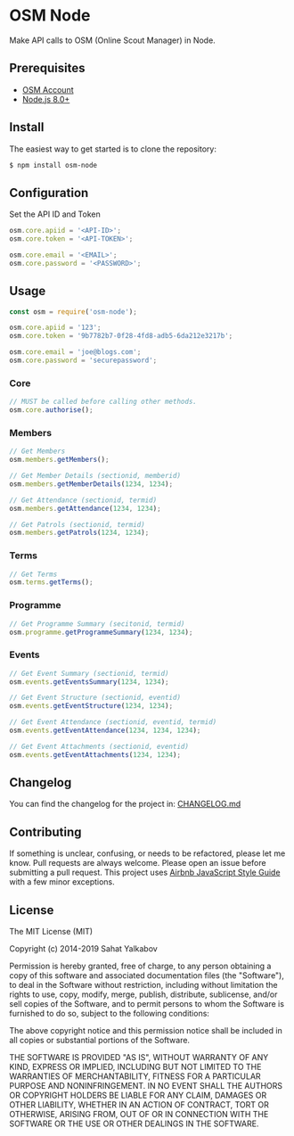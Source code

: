 OSM Node
=======================
Make API calls to OSM (Online Scout Manager) in Node.

Prerequisites
-------------

- [OSM Account](http://onlinescoutmanager.co.uk)
- [Node.js 8.0+](http://nodejs.org)


Install
---------------

The easiest way to get started is to clone the repository:

```bash
$ npm install osm-node
```

Configuration
---------------

Set the API ID and Token
```js
osm.core.apiid = '<API-ID>';
osm.core.token = '<API-TOKEN>';

osm.core.email = '<EMAIL>';
osm.core.password = '<PASSWORD>';
```

Usage
---------------
```js
const osm = require('osm-node');

osm.core.apiid = '123';
osm.core.token = '9b7782b7-0f28-4fd8-adb5-6da212e3217b';

osm.core.email = 'joe@blogs.com';
osm.core.password = 'securepassword';
```

### Core
```js
// MUST be called before calling other methods.
osm.core.authorise();
```
### Members
```js
// Get Members
osm.members.getMembers();

// Get Member Details (sectionid, memberid)
osm.members.getMemberDetails(1234, 1234);

// Get Attendance (sectionid, termid)
osm.members.getAttendance(1234, 1234);

// Get Patrols (sectionid, termid)
osm.members.getPatrols(1234, 1234);
```

### Terms
```js
// Get Terms
osm.terms.getTerms();
```

### Programme
```js
// Get Programme Summary (secitonid, termid)
osm.programme.getProgrammeSummary(1234, 1234);
```

### Events
```js
// Get Event Summary (sectionid, termid)
osm.events.getEventsSummary(1234, 1234);

// Get Event Structure (sectionid, eventid)
osm.events.getEventStructure(1234, 1234);

// Get Event Attendance (sectionid, eventid, termid)
osm.events.getEventAttendance(1234, 1234, 1234);

// Get Event Attachments (sectionid, eventid)
osm.events.getEventAttachments(1234, 1234);
```

Changelog
---------

You can find the changelog for the project in: [CHANGELOG.md](https://github.com/Danomanic/osm-node/blob/master/CHANGELOG.md)


Contributing
------------

If something is unclear, confusing, or needs to be refactored, please let me know.
Pull requests are always welcome. Please open an issue before
submitting a pull request. This project uses [Airbnb JavaScript Style Guide](https://github.com/airbnb/javascript) with a few minor exceptions.

License
-------

The MIT License (MIT)

Copyright (c) 2014-2019 Sahat Yalkabov

Permission is hereby granted, free of charge, to any person obtaining a copy of this software and associated documentation files (the "Software"), to deal in the Software without restriction, including without limitation the rights to use, copy, modify, merge, publish, distribute, sublicense, and/or sell copies of the Software, and to permit persons to whom the Software is furnished to do so, subject to the following conditions:

The above copyright notice and this permission notice shall be included in all copies or substantial portions of the Software.

THE SOFTWARE IS PROVIDED "AS IS", WITHOUT WARRANTY OF ANY KIND, EXPRESS OR IMPLIED, INCLUDING BUT NOT LIMITED TO THE WARRANTIES OF MERCHANTABILITY, FITNESS FOR A PARTICULAR PURPOSE AND NONINFRINGEMENT. IN NO EVENT SHALL THE AUTHORS OR COPYRIGHT HOLDERS BE LIABLE FOR ANY CLAIM, DAMAGES OR OTHER LIABILITY, WHETHER IN AN ACTION OF CONTRACT, TORT OR OTHERWISE, ARISING FROM, OUT OF OR IN CONNECTION WITH THE SOFTWARE OR THE USE OR OTHER DEALINGS IN THE SOFTWARE.